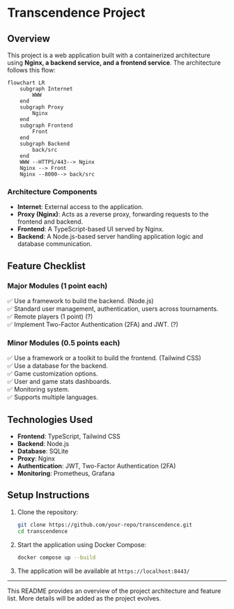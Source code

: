 # Transcendence Project

## Overview
This project is a web application built with a containerized architecture using **Nginx, a backend service, and a frontend service**. The architecture follows this flow:

```mermaid
flowchart LR
    subgraph Internet
        WWW
    end
    subgraph Proxy
        Nginx
    end
    subgraph Frontend
        Front
    end
    subgraph Backend
        back/src
    end
    WWW --HTTPS/443--> Nginx
    Nginx --> Front
    Nginx --8000--> back/src   
```

### **Architecture Components**
- **Internet**: External access to the application.
- **Proxy (Nginx)**: Acts as a reverse proxy, forwarding requests to the frontend and backend.
- **Frontend**: A TypeScript-based UI served by Nginx.
- **Backend**: A Node.js-based server handling application logic and database communication.

## **Feature Checklist**
### **Major Modules** (1 point each)
✅ Use a framework to build the backend. (Node.js)  
✅ Standard user management, authentication, users across tournaments.  
✅ Remote players (1 point) (?)  
✅ Implement Two-Factor Authentication (2FA) and JWT. (?)  

### **Minor Modules** (0.5 points each)
✅ Use a framework or a toolkit to build the frontend. (Tailwind CSS)  
✅ Use a database for the backend.  
✅ Game customization options.  
✅ User and game stats dashboards.  
✅ Monitoring system.  
✅ Supports multiple languages.  

## **Technologies Used**
- **Frontend**: TypeScript, Tailwind CSS
- **Backend**: Node.js
- **Database**: SQLite
- **Proxy**: Nginx
- **Authentication**: JWT, Two-Factor Authentication (2FA)
- **Monitoring**: Prometheus, Grafana

## **Setup Instructions**
1. Clone the repository:
   ```sh
   git clone https://github.com/your-repo/transcendence.git
   cd transcendence
   ```
2. Start the application using Docker Compose:
   ```sh
   docker compose up --build
   ```
3. The application will be available at `https://localhost:8443/`

---

This README provides an overview of the project architecture and feature list. More details will be added as the project evolves.

